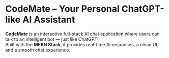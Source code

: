 # CodeMate – Your Personal ChatGPT-like AI Assistant

**CodeMate** is an interactive full-stack AI chat application where users can talk to an intelligent bot — just like ChatGPT!  
Built with the **MERN Stack**, it provides real-time AI responses, a clean UI, and a smooth chat experience.


